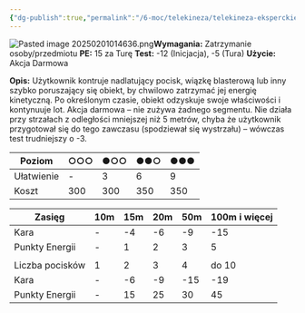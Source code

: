 ```yaml
---
{"dg-publish":true,"permalink":"/6-moc/telekineza/telekineza-eksperckie/zatrzymanie-pocisku/","dgPassFrontmatter":true}
---
```


![Pasted image 20250201014636.png](/img/user/6%20Obrazy/Pasted%20image%2020250201014636.png)**Wymagania:** Zatrzymanie osoby/przedmiotu
**PE:** 15 za Turę
**Test:** -12 (Inicjacja), -5 (Tura)
**Użycie:** Akcja Darmowa

**Opis:** Użytkownik kontruje nadlatujący pocisk, wiązkę blasterową lub inny szybko poruszający się obiekt, by chwilowo zatrzymać jej energię kinetyczną. Po określonym czasie, obiekt odzyskuje swoje właściwości i kontynuuje lot. Akcja darmowa – nie zużywa żadnego segmentu. Nie działa przy strzałach z odległości mniejszej niż 5 metrów, chyba że użytkownik przygotował się do tego zawczasu (spodziewał się wystrzału) – wówczas test trudniejszy o -3.

| Poziom     | ○○○ | ●○○ | ●●○ | ●●● |
| ---------- | --- | --- | --- | --- |
| Ułatwienie | -   | 3   | 6   | 9   |
| Koszt      | 300 | 300 | 350 | 350 |

| Zasięg          | 10m | 15m | 20m | 50m | 100m i więcej |
| --------------- | --- | --- | --- | --- | ------------- |
| Kara            | -   | -4  | -6  | -9  | -15           |
| Punkty Energii  | -   | 1   | 2   | 3   | 5             |
|                 |     |     |     |     |               |
| Liczba pocisków | 1   | 2   | 3   | 4   | do 10         |
| Kara            | -   | -6  | -9  | -15 | -19           |
| Punkty Energii  | -   | 15  | 25  | 30  | 45            |